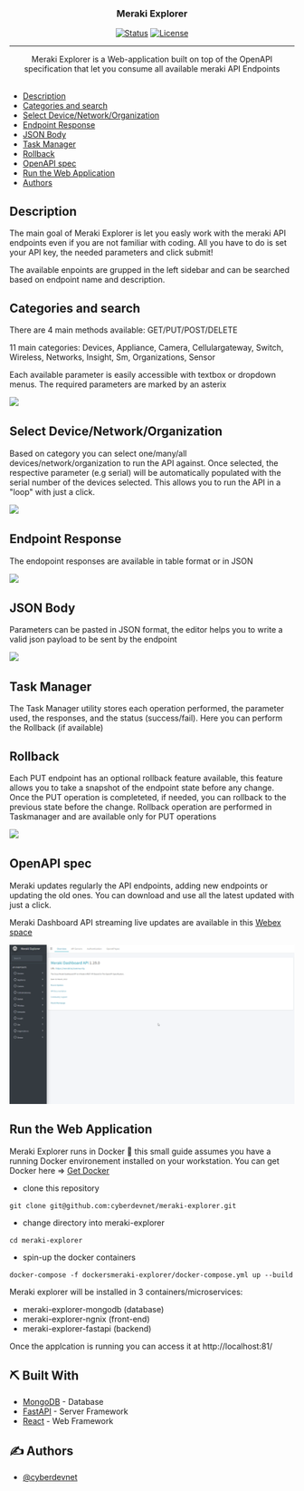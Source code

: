 <h3 align="center">Meraki Explorer</h3>

<div align="center">

[![Status](https://img.shields.io/badge/status-active-success.svg)]()
[![License](https://img.shields.io/badge/license-MIT-blue.svg)](LICENSE.md)

</div>

---

<p align="center">
Meraki Explorer is a Web-application built on top of the OpenAPI specification that let you consume all available meraki API Endpoints 
    <br>
    <br>
</p>

- [Description](#description)
- [Categories and search](#categories)
- [Select Device/Network/Organization](#select)
- [Endpoint Response](#response)
- [JSON Body](#json_body)
- [Task Manager](#task_manager)
- [Rollback](#rollback)
- [OpenAPI spec](#openapi_spec)
- [Run the Web Application](#how_to_run)
- [Authors](#authors)

## Description <a name = "description"></a>

The main goal of Meraki Explorer is let you easly work with the meraki API endpoints even if you are not familiar with coding.
All you have to do is set your API key, the needed parameters and click submit!

The available enpoints are grupped in the left sidebar and can be searched based on endpoint name and description.

## Categories and search <a name = "categories"></a>

There are 4 main methods available:
GET/PUT/POST/DELETE

11 main categories:
Devices, Appliance, Camera, Cellulargateway, Switch, Wireless, Networks, Insight, Sm, Organizations, Sensor

Each available parameter is easily accessible with textbox or dropdown menus. The required parameters are marked by an asterix

![](gif\search.gif)

## Select Device/Network/Organization <a name = "select"></a>

Based on category you can select one/many/all devices/network/organization to run the API against. Once selected, the respective parameter (e.g serial) will be automatically populated with the serial number of the devices selected. This allows you to run the API in a "loop" with just a click.

![](gif\selectingdevices.gif)

## Endpoint Response <a name = "response"></a>

The endopoint responses are available in table format or in JSON

![](gif\get_network_response.gif)

## JSON Body <a name = "json_body"></a>

Parameters can be pasted in JSON format, the editor helps you to write a valid json payload to be sent by the endpoint

![](gif\json_body.gif)

## Task Manager <a name="task_manager"></a>

The Task Manager utility stores each operation performed, the parameter used, the responses, and the status (success/fail). Here you can perform the Rollback (if available)

## Rollback <a name="rollback"></a>

Each PUT endpoint has an optional rollback feature available, this feature allows you to take a snapshot of the endpoint state before any change. Once the PUT operation is completeted, if needed, you can rollback to the previous state before the change.
Rollback operation are performed in Taskmanager and are available only for PUT operations

![](gif\rollback.gif)

## OpenAPI spec <a name="openapi_spec"></a>

Meraki updates regularly the API endpoints, adding new endpoints or updating the old ones. You can download and use all the latest updated with just a click.

Meraki Dashboard API streaming live updates are available in this [Webex space](webexteams://im?space=bb5936e0-1b5f-11e9-a888-03e755b2f761)

![](gif\openAPI_update.gif)

## Run the Web Application <a name="how_to_run"></a>

Meraki Explorer runs in Docker 🐳 this small guide assumes you have a running Docker environement installed on your workstation. You can get Docker here => [Get Docker](https://docs.docker.com/get-docker/)

- clone this repository

```
git clone git@github.com:cyberdevnet/meraki-explorer.git
```

- change directory into meraki-explorer

```
cd meraki-explorer
```

- spin-up the docker containers

```
docker-compose -f dockersmeraki-explorer/docker-compose.yml up --build
```

Meraki explorer will be installed in 3 containers/microservices:

- meraki-explorer-mongodb (database)
- meraki-explorer-ngnix (front-end)
- meraki-explorer-fastapi (backend)

Once the applcation is running you can access it at http://localhost:81/

## ⛏️ Built With <a name = "tech_stack"></a>

- [MongoDB](https://www.mongodb.com/) - Database
- [FastAPI](https://fastapi.tiangolo.com/) - Server Framework
- [React](https://reactjs.org) - Web Framework

## ✍️ Authors <a name = "authors"></a>

- [@cyberdevnet](https://github.com/cyberdevnet)
